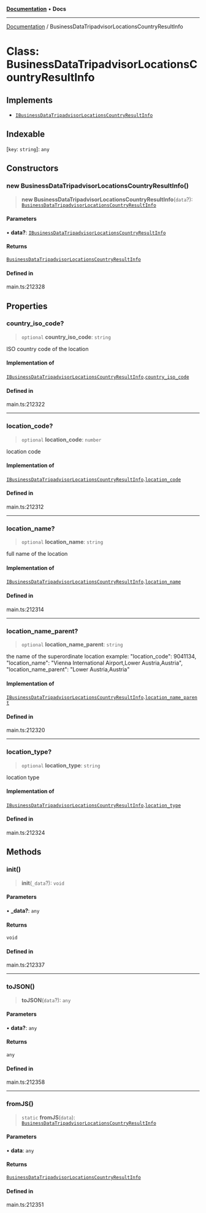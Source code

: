 [**Documentation**](../README.md) • **Docs**

***

[Documentation](../globals.md) / BusinessDataTripadvisorLocationsCountryResultInfo

# Class: BusinessDataTripadvisorLocationsCountryResultInfo

## Implements

- [`IBusinessDataTripadvisorLocationsCountryResultInfo`](../interfaces/IBusinessDataTripadvisorLocationsCountryResultInfo.md)

## Indexable

 \[`key`: `string`\]: `any`

## Constructors

### new BusinessDataTripadvisorLocationsCountryResultInfo()

> **new BusinessDataTripadvisorLocationsCountryResultInfo**(`data`?): [`BusinessDataTripadvisorLocationsCountryResultInfo`](BusinessDataTripadvisorLocationsCountryResultInfo.md)

#### Parameters

• **data?**: [`IBusinessDataTripadvisorLocationsCountryResultInfo`](../interfaces/IBusinessDataTripadvisorLocationsCountryResultInfo.md)

#### Returns

[`BusinessDataTripadvisorLocationsCountryResultInfo`](BusinessDataTripadvisorLocationsCountryResultInfo.md)

#### Defined in

main.ts:212328

## Properties

### country\_iso\_code?

> `optional` **country\_iso\_code**: `string`

ISO country code of the location

#### Implementation of

[`IBusinessDataTripadvisorLocationsCountryResultInfo`](../interfaces/IBusinessDataTripadvisorLocationsCountryResultInfo.md).[`country_iso_code`](../interfaces/IBusinessDataTripadvisorLocationsCountryResultInfo.md#country_iso_code)

#### Defined in

main.ts:212322

***

### location\_code?

> `optional` **location\_code**: `number`

location code

#### Implementation of

[`IBusinessDataTripadvisorLocationsCountryResultInfo`](../interfaces/IBusinessDataTripadvisorLocationsCountryResultInfo.md).[`location_code`](../interfaces/IBusinessDataTripadvisorLocationsCountryResultInfo.md#location_code)

#### Defined in

main.ts:212312

***

### location\_name?

> `optional` **location\_name**: `string`

full name of the location

#### Implementation of

[`IBusinessDataTripadvisorLocationsCountryResultInfo`](../interfaces/IBusinessDataTripadvisorLocationsCountryResultInfo.md).[`location_name`](../interfaces/IBusinessDataTripadvisorLocationsCountryResultInfo.md#location_name)

#### Defined in

main.ts:212314

***

### location\_name\_parent?

> `optional` **location\_name\_parent**: `string`

the name of the superordinate location
example:
"location_code": 9041134,
"location_name": "Vienna International Airport,Lower Austria,Austria",
"location_name_parent": "Lower Austria,Austria"

#### Implementation of

[`IBusinessDataTripadvisorLocationsCountryResultInfo`](../interfaces/IBusinessDataTripadvisorLocationsCountryResultInfo.md).[`location_name_parent`](../interfaces/IBusinessDataTripadvisorLocationsCountryResultInfo.md#location_name_parent)

#### Defined in

main.ts:212320

***

### location\_type?

> `optional` **location\_type**: `string`

location type

#### Implementation of

[`IBusinessDataTripadvisorLocationsCountryResultInfo`](../interfaces/IBusinessDataTripadvisorLocationsCountryResultInfo.md).[`location_type`](../interfaces/IBusinessDataTripadvisorLocationsCountryResultInfo.md#location_type)

#### Defined in

main.ts:212324

## Methods

### init()

> **init**(`_data`?): `void`

#### Parameters

• **\_data?**: `any`

#### Returns

`void`

#### Defined in

main.ts:212337

***

### toJSON()

> **toJSON**(`data`?): `any`

#### Parameters

• **data?**: `any`

#### Returns

`any`

#### Defined in

main.ts:212358

***

### fromJS()

> `static` **fromJS**(`data`): [`BusinessDataTripadvisorLocationsCountryResultInfo`](BusinessDataTripadvisorLocationsCountryResultInfo.md)

#### Parameters

• **data**: `any`

#### Returns

[`BusinessDataTripadvisorLocationsCountryResultInfo`](BusinessDataTripadvisorLocationsCountryResultInfo.md)

#### Defined in

main.ts:212351
